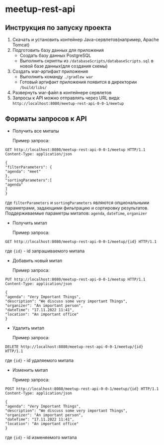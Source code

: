 # meetup-rest-api

## Инструкция по запуску проекта

1. Скачать и установить контейнер Java-сервлетов(например, Apache Tomcat)
2. Подготовить базу данных для приложения
    * Создать базу данных PostgreSQL
    * Выполнить скрипты из `/databaseScripts/databaseScripts.sql` в новой базе данных(для создания схемы)
3. Создать war-артифакт приложения
    * Выполнить команду `./gradlew war`
    * Готовый артифакт приложения появится в директории `/build/libs/`
4. Развернуть war-файл в контейнере сервлетов
5. Запросы к API можно отправлять через URL вида: `http://localhost:8080/meetup-rest-api-0-0-1/meetup`

## Форматы запросов к API

* Получить все митапы

  Пример запроса:

```http request
GET http://localhost:8080/meetup-rest-api-0-0-1/meetup HTTP/1.1
Content-Type: application/json

{
"filterParameters": {
"agenda": "meet"
},
"sortingParameters":[
"agenda"
]
}
```

где `filterParameters` и `sortingParameters` являются опциональными параметрами, задающими фильтрацию и сортировку
результатов. Поддерживаемые параметры митапов: `agenda`, `dateTime`, `organizer`

* Получить митап

  Пример запроса:

```http request
GET http://localhost:8080/meetup-rest-api-0-0-1/meetup/{id} HTTP/1.1
```

где `{id}` - id запрашиваемого митапа

* Добавить новый митап

  Пример запроса:

```http request
PUT http://localhost:8080/meetup-rest-api-0-0-1/meetup HTTP/1.1
Content-Type: application/json

{
"agenda": "Very Important Things",
"description": "We discuss some very important Things",
"organizer": "An important person",
"dateTime": "17.11.2022 11:41",
"location": "An important office"
}
```

* Удалить митап

  Пример запроса:

```http request
DELETE http://localhost:8080/meetup-rest-api-0-0-1/meetup/{id} HTTP/1.1
```

где `{id}` - id удаляемого митапа

* Изменить митап

  Пример запроса:

```http request
POST http://localhost:8080/meetup-rest-api-0-0-1/meetup/{id} HTTP/1.1
Content-Type: application/json

{
"agenda": "Very Important Things",
"description": "We discuss some very important Things",
"organizer": "An important person",
"dateTime": "17.11.2022 11:41",
"location": "An important office"
}
```

где `{id}` - id изменяемого митапа
